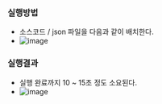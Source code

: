 ### 실행방법
- 소스코드 / json 파일을 다음과 같이 배치한다.
- ![image](https://github.com/user-attachments/assets/c8dab66b-c37e-4f1e-b848-c501a6cfb293)

### 실행결과
- 실행 완료까지 10 ~ 15초 정도 소요된다.
- ![image](https://github.com/user-attachments/assets/1ce40f21-e389-4a4e-9121-34180629a03f)
